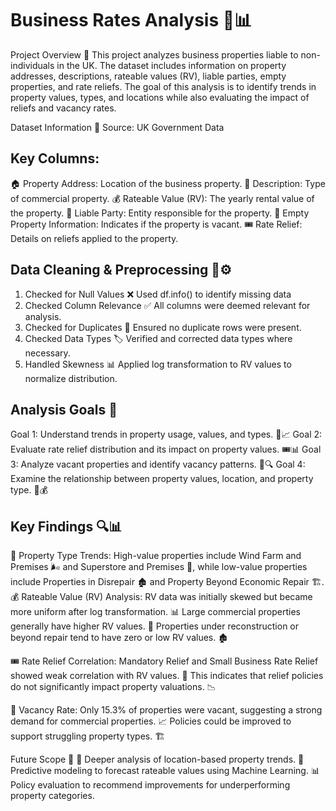 # Business Rates Analysis 🏢📊
Project Overview 📌
This project analyzes business properties liable to non-individuals in the UK. The dataset includes information on property addresses, descriptions, rateable values (RV), liable parties, empty properties, and rate reliefs. The goal of this analysis is to identify trends in property values, types, and locations while also evaluating the impact of reliefs and vacancy rates.

Dataset Information 📂
Source: UK Government Data

## Key Columns:
🏠 Property Address: Location of the business property.
📑 Description: Type of commercial property.
💰 Rateable Value (RV): The yearly rental value of the property.
👥 Liable Party: Entity responsible for the property.
🚪 Empty Property Information: Indicates if the property is vacant.
🎟️ Rate Relief: Details on reliefs applied to the property.

## Data Cleaning & Preprocessing 🧹⚙️
1. Checked for Null Values ❌ Used df.info() to identify missing data
2. Checked Column Relevance ✅ All columns were deemed relevant for analysis.
3. Checked for Duplicates 🔄 Ensured no duplicate rows were present.
4. Checked Data Types 🏷️ Verified and corrected data types where necessary.
5. Handled Skewness 📊 Applied log transformation to RV values to normalize distribution.

## Analysis Goals 🎯
Goal 1: Understand trends in property usage, values, and types. 🏢📈
Goal 2: Evaluate rate relief distribution and its impact on property values. 🎟️📊
Goal 3: Analyze vacant properties and identify vacancy patterns. 🚪🔍
Goal 4: Examine the relationship between property values, location, and property type. 📍💰

## Key Findings 🔍📊
🏬 Property Type Trends: High-value properties include Wind Farm and Premises 🌬️ and Superstore and Premises 🏬, while low-value properties include Properties in Disrepair 🏚️ and Property Beyond Economic Repair 🏗️.
💰 Rateable Value (RV) Analysis:
RV data was initially skewed but became more uniform after log transformation. 📊
Large commercial properties generally have higher RV values. 🏢
Properties under reconstruction or beyond repair tend to have zero or low RV values. 🏚️

🎟️ Rate Relief Correlation:
Mandatory Relief and Small Business Rate Relief showed weak correlation with RV values. 🤔
This indicates that relief policies do not significantly impact property valuations. 📉

🚪 Vacancy Rate:
Only 15.3% of properties were vacant, suggesting a strong demand for commercial properties. 📈
Policies could be improved to support struggling property types. 🏗️

Future Scope 🚀
📍 Deeper analysis of location-based property trends.
🤖 Predictive modeling to forecast rateable values using Machine Learning.
📊 Policy evaluation to recommend improvements for underperforming property categories.

